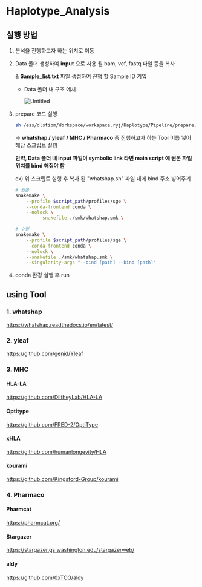 # Haplotype_Analysis

## 실행 방법

1. 분석을 진행하고자 하는 위치로 이동
2. Data 폴더 생성하여 **input** 으로 사용 될 bam, vcf, fastq 파일 등을 복사 
    
    & **Sample_list.txt** 파일 생성하여 진행 할 Sample ID 기입 
    
    - Data 폴더 내 구조 예시
        
        ![Untitled](https://prod-files-secure.s3.us-west-2.amazonaws.com/7ae9e35a-94e9-410c-a0b9-512409c3cf25/204f6aec-7d2a-49c5-8980-e038664e6274/Untitled.png)
        
3. prepare 코드 실행
    
    ```bash
    sh /ess/dlstibm/Workspace/workspace.ryj/Haplotype/Pipeline/prepare.sh [ whatshap / yleaf / MHC / Pharmaco ] 
    ```
    
    → **whatshap / yleaf / MHC / Pharmaco** 중 진행하고자 하는 Tool 이름 넣어 해당 스크립트 실행
    
    **만약, Data 폴더 내 input 파일이 symbolic link 라면 main script 에 원본 파일 위치를 bind 해줘야 함**
    
    ex) 위 스크립트 실행 후 복사 된 "whatshap.sh" 파일 내에 bind 주소 넣어주기
    
    ```bash
    # 원본
    snakemake \
        --profile $script_path/profiles/sge \
        --conda-frontend conda \
        --nolock \
    		--snakefile ./smk/whatshap.smk \
    
    # 수정
    snakemake \
        --profile $script_path/profiles/sge \
        --conda-frontend conda \
        --nolock \
        --snakefile ./smk/whatshap.smk \
        --singularity-args "--bind [path] --bind [path]"
    ```
    
4. conda 환경 실행 후 run





## using Tool
### 1. whatshap
https://whatshap.readthedocs.io/en/latest/

### 2. yleaf
https://github.com/genid/Yleaf

### 3. MHC
#### HLA-LA
https://github.com/DiltheyLab/HLA-LA

#### Optitype 
https://github.com/FRED-2/OptiType

#### xHLA
https://github.com/humanlongevity/HLA

#### kourami
https://github.com/Kingsford-Group/kourami

### 4. Pharmaco
#### Pharmcat
https://pharmcat.org/

#### Stargazer 
https://stargazer.gs.washington.edu/stargazerweb/

#### aldy
https://github.com/0xTCG/aldy

